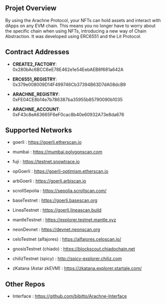 ## Projet Overview

By using the Arachne Protocol, your NFTs can hold assets and interact with dApps on any EVM chain. This means you no longer have to worry about the specific chain when using NFTs, introducing a new way of Chain Abstraction. It was developed using ERC6551 and the Lit Protocol.

## Contract Addresses

- **CREATE2_FACTORY**: 0x280bAc6BCC6eE78E462e1e54EebAEB8f681a642A

- **ERC6551_REGISTRY**:
  0x379e008009D14F499746Cb37394B63D7dA08dcB9

- **ARACHNE_REGISTRY**: 0xFE04CE8b14e7b786387ba35955b85790090b1035

- **ARACHNE_ACCOUNT**: 0xF43c8eA63665F6eF0cac8b40e60932A73e8da676

## Supported Networks

- goerli : https://goerli.etherscan.io

- mumbai : https://mumbai.polygonscan.com

- fuji : https://testnet.snowtrace.io

- opGoerli : https://goerli-optimism.etherscan.io

- arbGoerli : https://goerli.arbiscan.io

- scrollSepolia : https://sepolia.scrollscan.com/

- baseTestnet : https://goerli.basescan.org

- LineaTestnet : https://goerli.lineascan.build

- mantleTestnet : https://explorer.testnet.mantle.xyz

- neonDevnet : https://devnet.neonscan.org

- celoTestnet (alfajores) : https://alfajores.celoscan.io/

- gnosisTestnet (chiado) : https://blockscout.chiadochain.net

- chilizTestnet (spicy) : http://spicy-explorer.chiliz.com

- zKatana (Astar zkEVM) : https://zkatana.explorer.startale.com/

## Other Repos

- Interface : https://github.com/bibitto/Arachne-Interface
